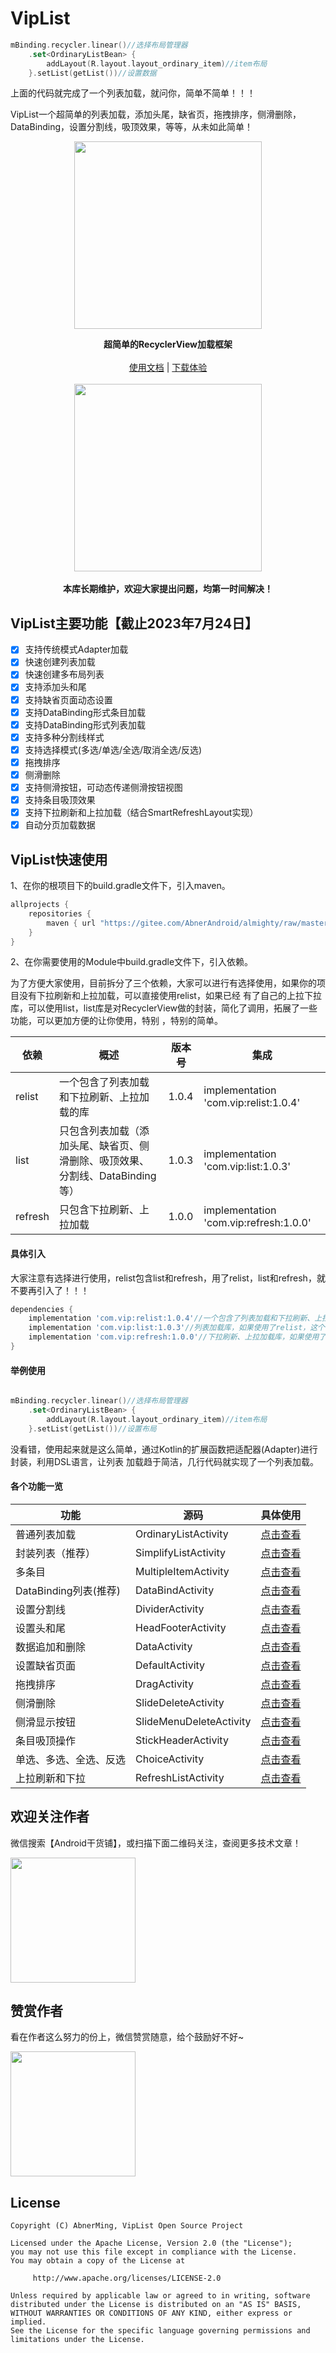 # VipList

```kotlin
mBinding.recycler.linear()//选择布局管理器
    .set<OrdinaryListBean> {
        addLayout(R.layout.layout_ordinary_item)//item布局
    }.setList(getList())//设置数据
```

上面的代码就完成了一个列表加载，就问你，简单不简单！！！

VipList一个超简单的列表加载，添加头尾，缺省页，拖拽排序，侧滑删除，DataBinding，设置分割线，吸顶效果，等等，从未如此简单！

<p align="center"><img src="images/vip_list.png" width="300px"/></p>


<p align="center">
    <strong>超简单的RecyclerView加载框架</strong>
    <br>
    <br>
    <a href="https://github.com/AbnerMing888/VipList/blob/master/md/doc.md">使用文档</a>
    | <a href="https://www.vipandroid.cn/ming/a/apk.html?a_apk_id=201">下载体验</a>
    <br><br>
    <img src="images/device_list.png" width="300px" />
    <br><br>
    <strong>本库长期维护，欢迎大家提出问题，均第一时间解决！</strong>
</p>

## VipList主要功能【截止2023年7月24日】

- [x] 支持传统模式Adapter加载
- [x] 快速创建列表加载
- [x] 快速创建多布局列表
- [x] 支持添加头和尾
- [x] 支持缺省页面动态设置
- [x] 支持DataBinding形式条目加载
- [x] 支持DataBinding形式列表加载
- [x] 支持多种分割线样式
- [x] 支持选择模式(多选/单选/全选/取消全选/反选)
- [x] 拖拽排序
- [x] 侧滑删除
- [x] 支持侧滑按钮，可动态传递侧滑按钮视图
- [x] 支持条目吸顶效果
- [x] 支持下拉刷新和上拉加载（结合SmartRefreshLayout实现）
- [x] 自动分页加载数据

## VipList快速使用

1、在你的根项目下的build.gradle文件下，引入maven。

```groovy
allprojects {
    repositories {
        maven { url "https://gitee.com/AbnerAndroid/almighty/raw/master" }
    }
}
```

2、在你需要使用的Module中build.gradle文件下，引入依赖。

为了方便大家使用，目前拆分了三个依赖，大家可以进行有选择使用，如果你的项目没有下拉刷新和上拉加载，可以直接使用relist，如果已经
有了自己的上拉下拉库，可以使用list，list库是对RecyclerView做的封装，简化了调用，拓展了一些功能，可以更加方便的让你使用，特别
，特别的简单。

|  依赖  |  概述  | 版本号   | 集成                                     |
|  ----  |  ----  |-------|----------------------------------------|
|  relist  |  一个包含了列表加载和下拉刷新、上拉加载的库  | 1.0.4 | implementation 'com.vip:relist:1.0.4'  |
|  list  |  只包含列表加载（添加头尾、缺省页、侧滑删除、吸顶效果、分割线、DataBinding等）  | 1.0.3 | implementation 'com.vip:list:1.0.3'    |
|  refresh  |  只包含下拉刷新、上拉加载  | 1.0.0 | implementation 'com.vip:refresh:1.0.0' |

#### 具体引入

大家注意有选择进行使用，relist包含list和refresh，用了relist，list和refresh，就不要再引入了！！！

```groovy
dependencies {
    implementation 'com.vip:relist:1.0.4'//一个包含了列表加载和下拉刷新、上拉加载的库，它包含了下面的两个库，使用它，下面的两个就不要引用了。
    implementation 'com.vip:list:1.0.3'//列表加载库，如果使用了relist，这个不要再引用
    implementation 'com.vip:refresh:1.0.0'//下拉刷新、上拉加载库，如果使用了relist，这个不要再引用
}
```

#### 举例使用

```kotlin

mBinding.recycler.linear()//选择布局管理器
    .set<OrdinaryListBean> {
        addLayout(R.layout.layout_ordinary_item)//item布局
    }.setList(getList())//设置布局

```

没看错，使用起来就是这么简单，通过Kotlin的扩展函数把适配器(Adapter)进行封装，利用DSL语言，让列表
加载趋于简洁，几行代码就实现了一个列表加载。

#### 各个功能一览

| 功能              | 源码  | 具体使用                    |
|-----------------|-----|-------------------------|
| 普通列表加载          |  OrdinaryListActivity   | [点击查看](md/OrdinaryList.md) |
| 封装列表（推荐）        |  SimplifyListActivity   | [点击查看](md/SimplifyList.md) |
| 多条目             |  MultipleItemActivity   | [点击查看](md/MultipleItem.md) |
| DataBinding列表(推荐) |  DataBindActivity   | [点击查看](md/DataBind.md) |
| 设置分割线           |  DividerActivity   | [点击查看](md/Divider.md) |
| 设置头和尾           |  HeadFooterActivity   | [点击查看](md/HeadFooter.md) |
| 数据追加和删除         |  DataActivity   | [点击查看](md/Data.md) |
| 设置缺省页面          |  DefaultActivity   | [点击查看](md/Default.md) |
| 拖拽排序            |  DragActivity   | [点击查看](md/Drag.md) |
| 侧滑删除            |  SlideDeleteActivity   | [点击查看](md/SlideDelete.md) |
| 侧滑显示按钮          |  SlideMenuDeleteActivity   | [点击查看](md/SlideMenuDelete.md) |
| 条目吸顶操作          |  StickHeaderActivity   | [点击查看](md/StickHeader.md) |
| 单选、多选、全选、反选     |  ChoiceActivity   | [点击查看](md/Choice.md) |
| 上拉刷新和下拉         |  RefreshListActivity   | [点击查看](md/RefreshList.md) |

## 欢迎关注作者

微信搜索【Android干货铺】，或扫描下面二维码关注，查阅更多技术文章！

<img src="images/abner.jpg" width="200px" />

## 赞赏作者

看在作者这么努力的份上，微信赞赏随意，给个鼓励好不好~

<img src="images/wx_code.jpg" width="200px" />

## License

```
Copyright (C) AbnerMing, VipList Open Source Project

Licensed under the Apache License, Version 2.0 (the "License");
you may not use this file except in compliance with the License.
You may obtain a copy of the License at

     http://www.apache.org/licenses/LICENSE-2.0

Unless required by applicable law or agreed to in writing, software
distributed under the License is distributed on an "AS IS" BASIS,
WITHOUT WARRANTIES OR CONDITIONS OF ANY KIND, either express or implied.
See the License for the specific language governing permissions and
limitations under the License.
```
